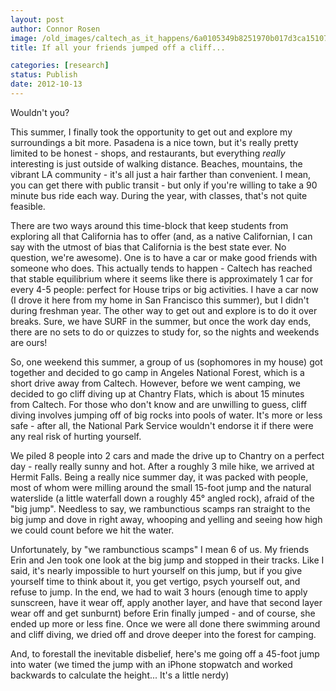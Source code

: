 ```yaml
---
layout: post
author: Connor Rosen
image: /old_images/caltech_as_it_happens/6a0105349b8251970b017d3ca15107970c.jpg
title: If all your friends jumped off a cliff...

categories: [research]
status: Publish
date: 2012-10-13
---
```



Wouldn't you?

This summer, I finally took the opportunity to get out and explore my surroundings a bit more. Pasadena is a nice town, but it's really pretty limited to be honest - shops, and restaurants, but everything *really* interesting is just outside of walking distance. Beaches, mountains, the vibrant LA community - it's all just a hair farther than convenient. I mean, you can get there with public transit - but only if you're willing to take a 90 minute bus ride each way. During the year, with classes, that's not quite feasible.

There are two ways around this time-block that keep students from exploring all that California has to offer (and, as a native Californian, I can say with the utmost of bias that California is the best state ever. No question, we're awesome). One is to have a car or make good friends with someone who does. This actually tends to happen - Caltech has reached that stable equilibrium where it seems like there is approximately 1 car for every 4-5 people: perfect for House trips or big activities. I have a car now (I drove it here from my home in San Francisco this summer), but I didn't during freshman year. The other way to get out and explore is to do it over breaks. Sure, we have SURF in the summer, but once the work day ends, there are no sets to do or quizzes to study for, so the nights and weekends are ours!

So, one weekend this summer, a group of us (sophomores in my house) got together and decided to go camp in Angeles National Forest, which is a short drive away from Caltech. However, before we went camping, we decided to go cliff diving up at Chantry Flats, which is about 15 minutes from Caltech. For those who don't know and are unwilling to guess, cliff diving involves jumping off of big rocks into pools of water. It's more or less safe - after all, the National Park Service wouldn't endorse it if there were any real risk of hurting yourself.

We piled 8 people into 2 cars and made the drive up to Chantry on a perfect day - really really sunny and hot. After a roughly 3 mile hike, we arrived at Hermit Falls. Being a really nice summer day, it was packed with people, most of whom were milling around the small 15-foot jump and the natural waterslide (a little waterfall down a roughly 45° angled rock), afraid of the "big jump". Needless to say, we rambunctious scamps ran straight to the big jump and dove in right away, whooping and yelling and seeing how high we could count before we hit the water.

Unfortunately, by "we rambunctious scamps" I mean 6 of us. My friends Erin and Jen took one look at the big jump and stopped in their tracks. Like I said, it's nearly impossible to hurt yourself on this jump, but if you give yourself time to think about it, you get vertigo, psych yourself out, and refuse to jump. In the end, we had to wait 3 hours (enough time to apply sunscreen, have it wear off, apply another layer, and have that second layer wear off and get sunburnt) before Erin finally jumped - and of course, she ended up more or less fine. Once we were all done there swimming around and cliff diving, we dried off and drove deeper into the forest for camping.

And, to forestall the inevitable disbelief, here's me going off a 45-foot jump into water (we timed the jump with an iPhone stopwatch and worked backwards to calculate the height... It's a little nerdy)

